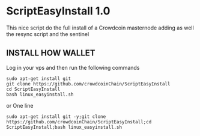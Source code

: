 # ScriptEasyInstall 1.0

This nice script do the full install of a Crowdcoin masternode
adding as well the resync script and the sentinel

## INSTALL HOW WALLET

Log in your vps and then run the following commands

```
sudo apt-get install git
git clone https://github.com/crowdcoinChain/ScriptEasyInstall
cd ScriptEasyInstall
bash linux_easyinstall.sh
```

or One line

```
sudo apt-get install git -y;git clone https://github.com/crowdcoinChain/ScriptEasyInstall;cd ScriptEasyInstall;bash linux_easyinstall.sh

```
